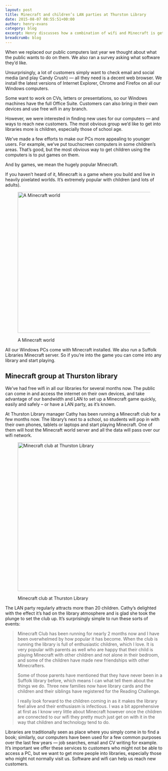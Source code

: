 ```yaml
---
layout: post
title: Minecraft and children’s LAN parties at Thurston Library
date: 2015-08-07 08:55:51+00:00
author: henry-evans
category: blog
excerpt: Henry discusses how a combination of wifi and Minecraft is getting children into Thurston Library.
breadcrumb: blog
---
```

When we replaced our public computers last year we thought about what the public wants to do on them. We also ran a survey asking what software they’d like.

Unsurprisingly, a lot of customers simply want to check email and social media (and play Candy Crush) — all they need is a decent web browser. We install the latest versions of Internet Explorer, Chrome and Firefox on all our Windows computers.

Some want to work on CVs, letters or presentations, so our Windows machines have the full Office Suite. Customers can also bring in their own devices and use free wifi in any branch.

However, we were interested in finding new uses for our computers — and ways to reach new customers. The most obvious group we’d like to get into libraries more is children, especially those of school age.

We’ve made a few efforts to make our PCs more appealing to younger users. For example, we’ve put touchscreen computers in some children’s areas. That’s good, but the most obvious way to get children using the computers is to put games on them.

And by games, we mean the hugely popular Minecraft.

If you haven’t heard of it, Minecraft is a game where you build and live in heavily pixelated worlds. It’s extremely popular with children (and lots of adults).<figure class="figure aligncenter">

<img src="http://suffolklibraries.co.uk/wp-content/uploads/2015/08/minecraft-world.jpg" alt="A Minecraft world" width="800" height="450" /><figcaption>A Minecraft world</figcaption></figure>

All our Windows PCs come with Minecraft installed. We also run a Suffolk Libraries Minecraft server. So if you’re into the game you can come into any library and start playing.

## Minecraft group at Thurston library

We’ve had free wifi in all our libraries for several months now. The public can come in and access the internet on their own devices, and take advantage of our bandwidth and LAN to set up a Minecraft game quickly, easily and safely &#8211; or have a LAN party, as it’s known.

At Thurston Library manager Cathy has been running a Minecraft club for a few months now. The library’s next to a school, so students will pop in with their own phones, tablets or laptops and start playing Minecraft. One of them will host the Minecraft world server and all the data will pass over our wifi network.<figure class="figure aligncenter">

<img src="http://suffolklibraries.co.uk/wp-content/uploads/2015/08/thurston-minecraft.jpg" alt="Minecraft club at Thurston Library" width="801" height="475" /><figcaption>Minecraft club at Thurston Library</figcaption></figure>

The LAN party regularly attracts more than 20 children. Cathy’s delighted with the effect it’s had on the library atmosphere and is glad she took the plunge to set the club up. It’s surprisingly simple to run these sorts of events:

> Minecraft Club has been running for nearly 2 months now and I have been overwhelmed by how popular it has become. When the club is running the library is full of enthusiastic children, which I love. It is very popular with parents as well who are happy that their child is playing Minecraft with other children and not alone in their bedroom, and some of the children have made new friendships with other Minecrafters.
>
> Some of those parents have mentioned that they have never been in a Suffolk library before, which means I can what tell them about the things we do. Three new families now have library cards and the children and their siblings have registered for the Reading Challenge.
>
> I really look forward to the children coming in as it makes the library feel alive and their enthusiasm is infectious. I was a bit apprehensive at first as I know very little about Minecraft however once the children are connected to our wifi they pretty much just get on with it in the way that children and technology tend to do.

Libraries are traditionally seen as place where you simply come in to find a book; similarly, our computers have been used for a few common purposes over the last few years — job searches, email and CV writing for example. It’s important we offer these services to customers who might not be able to access a PC, but we want to get more people into libraries, especially those who might not normally visit us. Software and wifi can help us reach new customers.
